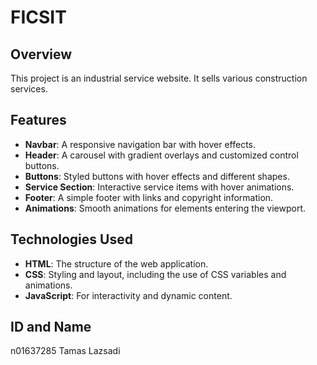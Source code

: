 # FICSIT

## Overview
This project is an industrial service website. It sells various construction services.

## Features
- **Navbar**: A responsive navigation bar with hover effects.
- **Header**: A carousel with gradient overlays and customized control buttons.
- **Buttons**: Styled buttons with hover effects and different shapes.
- **Service Section**: Interactive service items with hover animations.
- **Footer**: A simple footer with links and copyright information.
- **Animations**: Smooth animations for elements entering the viewport.

## Technologies Used
- **HTML**: The structure of the web application.
- **CSS**: Styling and layout, including the use of CSS variables and animations.
- **JavaScript**: For interactivity and dynamic content.

## ID and Name
n01637285  Tamas Lazsadi